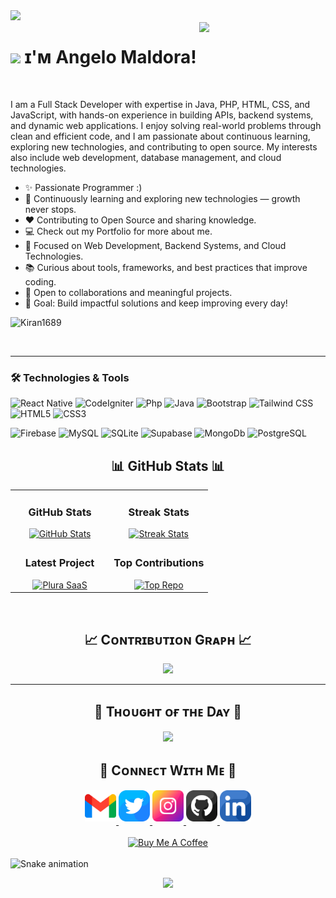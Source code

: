 <img src="https://user-images.githubusercontent.com/74038190/225813708-98b745f2-7d22-48cf-9150-083f1b00d6c9.gif" >

<div>
  <img align="right" width="40%" src="https://owlbertsio-resized.s3.amazonaws.com/Popper.psd.full.png">
</div>

#  <img src="https://emojis.slackmojis.com/emojis/images/1531849430/4246/blob-sunglasses.gif?1531849430" width="30"/> ɪ'ᴍ Angelo Maldora!
<br /> 

<!--Start Intro-->               
<p align="left">
  I am a Full Stack Developer with expertise in Java, PHP, HTML, CSS, and JavaScript, with hands-on experience in building APIs, backend systems, and dynamic web applications. 
  I enjoy solving real-world problems through clean and efficient code, and I am passionate about continuous learning, exploring new technologies, and contributing to open source. 
  My interests also include web development, database management, and cloud technologies.
</p>


- ✨ Passionate Programmer :)
- 🌱 Continuously learning and exploring new technologies — growth never stops.
- ❤ Contributing to Open Source and sharing knowledge.
- 💻 Check out my Portfolio for more about me.
- 🚀 Focused on Web Development, Backend Systems, and Cloud Technologies.
- 📚 Curious about tools, frameworks, and best practices that improve coding.
- 🤝 Open to collaborations and meaningful projects.
- 🎯 Goal: Build impactful solutions and keep improving every day!
<!--End Intro-->

<!--Profile Count Badge-->
<p align="left">
  <img src="https://komarev.com/ghpvc/?username=itzmegelo&label=Profile%20views&color=770677&style=for-the-badge&logo=star" alt="Kiran1689" style="padding-right:20px;" />
</p>
<br/>
<hr/>

### **🛠️ Technologies & Tools**

![React Native](https://img.shields.io/badge/-React%20Native-61DAFB?style=flat&logo=react&logoColor=black)
![CodeIgniter](https://img.shields.io/badge/-CodeIgniter-FF2D20?style=flat&logo=codeigniter&logoColor=white)
![Php](https://img.shields.io/badge/-Php-2B3E84?style=flat&logo=php&logoColor=white)
![Java](https://img.shields.io/badge/-Java-28AE1C?style=flat&logo=android&logoColor=white)
![Bootstrap](https://img.shields.io/badge/-Bootstrap-0170FE?style=flat&logo=bootstrap&logoColor=white)
![Tailwind CSS](https://img.shields.io/badge/-Tailwind%20CSS-38B2AC?style=flat&logo=tailwind-css&logoColor=white)
![HTML5](https://img.shields.io/badge/-HTML5-E34F26?style=flat&logo=html5&logoColor=white)
![CSS3](https://img.shields.io/badge/-CSS3-1572B6?style=flat&logo=css3&logoColor=white)

![Firebase](https://img.shields.io/badge/-Firebase-1D2231?style=flat&logo=firebase&logoColor=white)
![MySQL](https://img.shields.io/badge/-MySQL-4479A1?style=flat&logo=mysql&logoColor=white)
![SQLite](https://img.shields.io/badge/-SQLite-3766A3?style=flat&logo=sqlite&logoColor=white)
![Supabase](https://img.shields.io/badge/-Supabase-3D9B26?style=flat&logo=supabase&logoColor=white)
![MongoDb](https://img.shields.io/badge/-MongoDb-2EC509?style=flat&logo=mongodb&logoColor=white)
![PostgreSQL](https://img.shields.io/badge/-PostgreSQL-3766A3?style=flat&logo=postgresql&logoColor=white)
<br clear="both"/>

<!-- GitHub Stats -->
<h2 align="center">📊 GitHub Stats 📊</h2>

<table width="100%">
  <tr>
    <td width="50%" align="center">
      <h3><strong>GitHub Stats</strong></h3>
      <a href="https://github.com/itzmegelo">
        <img src="https://github-readme-stats.vercel.app/api?username=itzmegelo&show_icons=true&theme=nightowl&bg_color=0,000000,441350&title_color=c56a90&text_color=ffffff" alt="GitHub Stats" />
      </a>
    </td>
    <td width="50%" align="center">
      <h3><strong>Streak Stats</strong></h3>
      <a href="https://github.com/itzmegelo">
        <img src="https://streak-stats.demolab.com?user=itzmegelo&theme=nightowl&background=0,000000,441350&fire=ffeb95&ring=ffeb95&sideNums=ffffff&sideLabels=ffffff&dates=c56a90&currStreakNum=ffffff" alt="Streak Stats" />
      </a>
    </td>
  </tr>
  <tr>
    <td align="center">
      <h3><strong>Latest Project</strong></h3>
      <a href="https://github.com/itzmegelo/InternFinder">
        <img width="470" src="https://github-readme-stats.vercel.app/api/pin/?username=itzmegelo&repo=InternFinder&theme=nightowl&show_owner=true&bg_color=0,000000,441350&title_color=c56a90&text_color=ffffff" alt="Plura SaaS" />
      </a>
    </td>
    <td align="center">
      <h3><strong>Top Contributions</strong></h3>
      <a href="https://github.com/itzmegelo">
        <img src="https://github-contributor-stats.vercel.app/api?username=itzmegelo&limit=3&theme=nightowl&show_owner=true&combine_all_yearly_contributions=false&bg_color=0,000000,441350&title_color=c56a90&text_color=ffffff" alt="Top Repo" />
      </a>
    </td>
  </tr>
</table>
<br />

<!--Contribution Graph-->
<h2 align="center">📈 Cᴏɴᴛʀɪʙᴜᴛɪᴏɴ Gʀᴀᴘʜ 📈</h2>
<div align="center">
    <img src="https://github-readme-activity-graph.vercel.app/graph?username=itzmegelo&bg_color=220a28&&color=ffffff&line=c56a90&point=ffeb95&area=false&hide_border=false" border-radius="15">
</div>

---

<!--Dynamic Quote card updates everyday at 12 PM--> 
<h2 align="center">🌟 Tʜᴏᴜɢʜᴛ ᴏғ ᴛʜᴇ Dᴀʏ 🌟</h2>
<!--STARTS_HERE_QUOTE_CARD-->
<p align="center">
    <img src="https://readme-daily-quotes.vercel.app/api?author=Carl%20Jung&quote=There's%20no%20coming%20to%20consciousness%20without%20pain&theme=dark&bg_color=220a28&author_color=ffeb95&accent_color=c56a90">
</p>
<!--ENDS_HERE_QUOTE_CARD-->
<!--Contact Section--> 
<h2 align="center">🤝 Cᴏɴɴᴇᴄᴛ Wɪᴛʜ Mᴇ 🤝 </h2>
<div align="center">
  
<a href="mailto:maldora.pojas.angelo@gmail.com" target="_blank">
<img src="./gmail.png" width=50 height=50 alt="maldora.pojas.angelo@gmail.com" style="margin-bottom: 5px;" />
</a>

<a href="https://x.com/itzmegelo" target="_blank">
<img src="./twitter.png" width=50 height=50 alt="itzmegelo" style="margin-bottom: 5px;" />
</a>

<a href="https://www.instagram.com/angelo_maldora" target="_blank">
<img src="./instagram.png" width=50 height=50 alt="angelo" style="margin-bottom: 5px;" />
</a>

<a href="https://www.githubcom/itzmegelo" target="_blank">
<img src="./github.png" width=50 height=50 alt="itzmegelo" style="margin-bottom: 5px;" />
</a>

<a href="https://www.linkedin.com/in/angelo_maldora" target="_blank">
<img src="./linkedin.png" width=50 height=50 alt="linkedin" style="margin-bottom: 5px;" />
</a>

</div>
<br/>

<!--Buy me a coffee-->
<div align="center">
<a href="https://buymeacoffee.com/suhaibking7" target="_blank"><img src="https://cdn.buymeacoffee.com/buttons/v2/default-yellow.png" alt="Buy Me A Coffee" style="height: 40px !important;width: 200px !important;" ></a>
</div>

<br clear="both">

<img src="https://raw.githubusercontent.com/suhaib3100/suhaib3100/output/snake.svg" alt="Snake animation" />

<!--Footer--> 
<p align="center">
  <img src="https://capsule-render.vercel.app/api?type=waving&color=gradient&height=65&section=footer"/>
</p>
